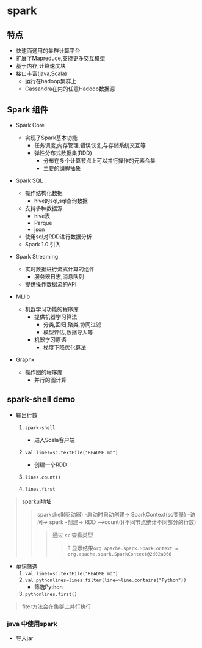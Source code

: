 # spark

## 特点

- 快速而通用的集群计算平台
- 扩展了Mapreduce,支持更多交互模型
- 基于内存,计算速度块
- 接口丰富(java,Scala)
  - 运行在hadoop集群上
  - Cassandra在内的任意Hadoop数据源

## Spark 组件

- Spark Core
  - 实现了Spark基本功能
    - 任务调度,内存管理,错误恢复,与存储系统交互等
    - 弹性分布式数据集(RDD)
      - 分布在多个计算节点上可以并行操作的元素合集
      - 主要的编程抽象
- Spark SQL
  - 操作结构化数据
    - hive的sql,sql查询数据
  - 支持多种数据源
    - hive表
    - Parque
    - json
  - 使用sql对RDD进行数据分析
  - Spark 1.0 引入

- Spark Streaming
  - 实时数据进行流式计算的组件
    - 服务器日志,消息队列
  - 提供操作数据流的API
- MLlib
  - 机器学习功能的程序库
    - 提供机器学习算法
      - 分类,回归,聚类,协同过滤
      - 模型评估,数据导入等
    - 机器学习原语
      - 梯度下降优化算法
- Graphx
  - 操作图的程序库
    - 并行的图计算

## spark-shell demo

- 输出行数
  1. `spark-shell`
      - 进入Scala客户端
  2. `val lines=sc.textFile("README.md")`
      - 创建一个RDD
  3. `lines.count()`

  4. `lines.first`

>[sparkui地址](http://ip:4040)
>>sparkshell(驱动器) -启动时自动创建-> SparkContext(sc变量) -访问-> spark -创建-> RDD -->count()(不同节点统计不同部分的行数)
>>> 通过 `sc` 查看类型
>>>>? 显示结果`org.apache.spark.SparkContext = org.apache.spark.SparkContext@2d02a066`

- 单词筛选
  1. `val lines=sc.textFile("README.md")`
  2. `val pythonlines=lines.filter(line=>line.contains("Python"))`
      - 筛选Python
  3. `pythonlines.first()`

> fiter方法会在集群上并行执行

### java 中使用spark

- 导入jar
